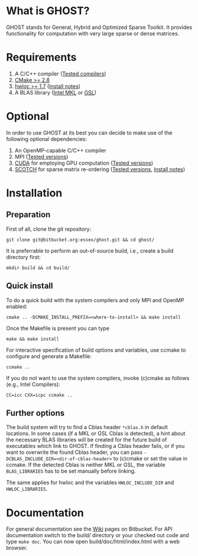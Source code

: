 What is GHOST?
==============

GHOST stands for General, Hybrid and Optimized Sparse Toolkit. It provides
functionality for computation with very large sparse or dense matrices.

Requirements
============

1. A C/C++ compiler ([Tested compilers](https://bitbucket.org/essex/ghost/wiki/Compatibility))
1. [CMake >= 2.8](http://www.cmake.org)
1. [hwloc >= 1.7](http://www.open-mpi.org/projects/hwloc) ([Install notes](https://bitbucket.org/essex/ghost/wiki/Dependencies))
1. A BLAS library ([Intel MKL](http://software.intel.com/en-us/intel-mkl) or [GSL](http://www.gnu.org/software/gsl/))

Optional
========

In order to use GHOST at its best you can decide to make use of the following optional dependencies:

1. An OpenMP-capable C/C++ compiler
1. MPI ([Tested versions](https://bitbucket.org/essex/ghost/wiki/Compatibility))
1. [CUDA](http://www.nvidia.com/cuda) for employing GPU computation ([Tested versions](https://bitbucket.org/essex/ghost/wiki/Compatibility))
1. [SCOTCH](http://www.labri.fr/perso/pelegrin/scotch/) for sparse matrix re-ordering ([Tested versions](https://bitbucket.org/essex/ghost/wiki/Compatibility), [Install notes](https://bitbucket.org/essex/ghost/wiki/Dependencies))

Installation
============

Preparation
-----------

First of all, clone the git repository:

`git clone git@bitbucket.org:essex/ghost.git && cd ghost/`

It is preferrable to perform an out-of-source build, i.e., create a build directory first:

`mkdir build && cd build/`

Quick install
-------------

To do a quick build with the system compilers and only MPI and OpenMP enabled:

`cmake .. -DCMAKE_INSTALL_PREFIX=<where-to-install> && make install`

Once the Makefile is present you can type

`make && make install`

For interactive specification of build options and variables, use ccmake to configure and generate a Makefile:

`ccmake ..`

If you do not want to use the system compilers, invoke (c)cmake as follows (e.g., Intel Compilers):

`CC=icc CXX=icpc ccmake ..`

Further options
---------------

The build system will try to find a Cblas header `*cblas.h` in default locations.
In some cases (if a MKL or GSL Cblas is detected), a hint about the necessary BLAS libraries will be created for the future build of executables which link to GHOST.
If finding a Cblas header fails, or if you want to overwrite the found Cblas header, you can pass `-DCBLAS_INCLUDE_DIR=<dir-of-cblas-header>` to (c)cmake or set the value in ccmake.
If the detected Cblas is neither MKL or GSL, the variable `BLAS_LIBRARIES` has to be set manually before linking.

The same applies for hwloc and the variables `HWLOC_INCLUDE_DIR` and `HWLOC_LIBRARIES`.

Documentation
=============

For general documentation see the [Wiki](https://bitbucket.org/essex/ghost/wiki) pages on Bitbucket.
For API documentation switch to the build/ directory or your checked out code and type `make doc`.
You can now open build/doc/html/index.html with a web browser.
